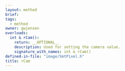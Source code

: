 ```yaml
---
layout: method
brief:
tags:
  - method
owner: gwjensen
overloads:
  int & rCam():
    return: __OPTIONAL__
    description: Used for setting the camera value.
    signature_with_names: int & rCam()
defined-in-file: "image/SmtPixel.h"
title: rCam
---
```

